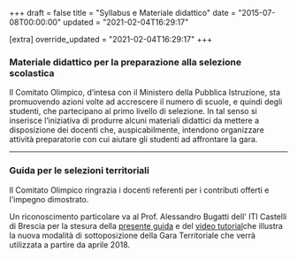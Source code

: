 +++
draft = false
title = "Syllabus e Materiale didattico"
date = "2015-07-08T00:00:00"
updated = "2021-02-04T16:29:17"

[extra]
override_updated = "2021-02-04T16:29:17"
+++
### Materiale didattico per la preparazione alla selezione scolastica

Il Comitato Olimpico, d’intesa con il Ministero della Pubblica Istruzione, sta promuovendo azioni volte ad accrescere il numero di scuole, e quindi degli studenti, che partecipano al primo livello di selezione. In tal senso si inserisce l’iniziativa di produrre alcuni materiali didattici da mettere a disposizione dei docenti che, auspicabilmente, intendono organizzare attività preparatorie con cui aiutare gli studenti ad affrontare la gara.

---

### Guida per le selezioni territoriali

Il Comitato Olimpico ringrazia i docenti referenti per i contributi offerti e l'impegno dimostrato.

Un riconoscimento particolare va al Prof. Alessandro Bugatti dell' ITI Castelli di Brescia per la stesura della [presente guida](http://www.imparando.net/sito/olimpiadi_di_informatica.htm) e del [video tutorial](https://www.youtube.com/watch?v=2JbEsQCmkbk)che illustra la nuova modalità di sottoposizione della Gara Territoriale che verrà utilizzata a partire da aprile 2018.
